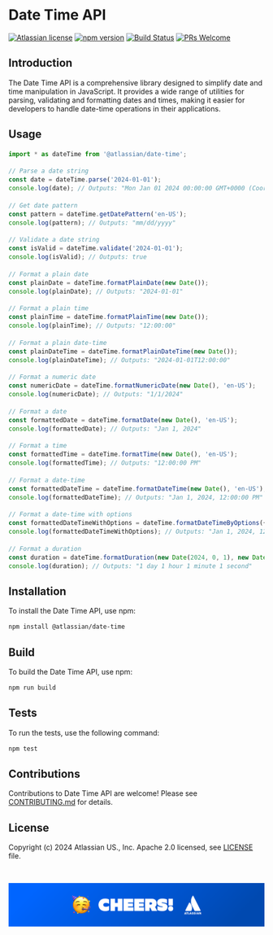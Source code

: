 # Date Time API

[![Atlassian license](https://img.shields.io/badge/license-Apache%202.0-blue.svg?style=flat-square)](LICENSE) [![npm version](https://img.shields.io/npm/v/@atlassian/date-time.svg?style=flat-square)](https://www.npmjs.com/package/@atlassian/date-time) [![Build Status](https://img.shields.io/travis/atlassian/date-time-api/master?style=flat-square)](https://travis-ci.org/atlassian/date-time-api) [![PRs Welcome](https://img.shields.io/badge/PRs-welcome-brightgreen.svg?style=flat-square)](CONTRIBUTING.md)

## Introduction

The Date Time API is a comprehensive library designed to simplify date and time manipulation in JavaScript. It provides a wide range of utilities for parsing, validating and formatting dates and times, making it easier for developers to handle date-time operations in their applications.

## Usage

```javascript
import * as dateTime from '@atlassian/date-time';

// Parse a date string
const date = dateTime.parse('2024-01-01');
console.log(date); // Outputs: "Mon Jan 01 2024 00:00:00 GMT+0000 (Coordinated Universal Time)"

// Get date pattern
const pattern = dateTime.getDatePattern('en-US');
console.log(pattern); // Outputs: "mm/dd/yyyy"

// Validate a date string
const isValid = dateTime.validate('2024-01-01');
console.log(isValid); // Outputs: true

// Format a plain date
const plainDate = dateTime.formatPlainDate(new Date());
console.log(plainDate); // Outputs: "2024-01-01"

// Format a plain time
const plainTime = dateTime.formatPlainTime(new Date());
console.log(plainTime); // Outputs: "12:00:00"

// Format a plain date-time
const plainDateTime = dateTime.formatPlainDateTime(new Date());
console.log(plainDateTime); // Outputs: "2024-01-01T12:00:00"

// Format a numeric date
const numericDate = dateTime.formatNumericDate(new Date(), 'en-US');
console.log(numericDate); // Outputs: "1/1/2024"

// Format a date
const formattedDate = dateTime.formatDate(new Date(), 'en-US');
console.log(formattedDate); // Outputs: "Jan 1, 2024"

// Format a time
const formattedTime = dateTime.formatTime(new Date(), 'en-US');
console.log(formattedTime); // Outputs: "12:00:00 PM"

// Format a date-time
const formattedDateTime = dateTime.formatDateTime(new Date(), 'en-US');
console.log(formattedDateTime); // Outputs: "Jan 1, 2024, 12:00:00 PM"

// Format a date-time with options
const formattedDateTimeWithOptions = dateTime.formatDateTimeByOptions({ second: undefined }, new Date(), 'en-US');
console.log(formattedDateTimeWithOptions); // Outputs: "Jan 1, 2024, 12:00 PM"

// Format a duration
const duration = dateTime.formatDuration(new Date(2024, 0, 1), new Date(2024, 0, 2), 'en-US');
console.log(duration); // Outputs: "1 day 1 hour 1 minute 1 second"
```

## Installation

To install the Date Time API, use npm:

```bash
npm install @atlassian/date-time
```

## Build

To build the Date Time API, use npm:

```bash
npm run build
```

## Tests

To run the tests, use the following command:

```bash
npm test
```

## Contributions

Contributions to Date Time API are welcome! Please see [CONTRIBUTING.md](CONTRIBUTING.md) for details.

## License

Copyright (c) 2024 Atlassian US., Inc.
Apache 2.0 licensed, see [LICENSE](LICENSE) file.

<br/>

[![With ❤️ from Atlassian](https://raw.githubusercontent.com/atlassian-internal/oss-assets/master/banner-cheers.png)](https://www.atlassian.com)
